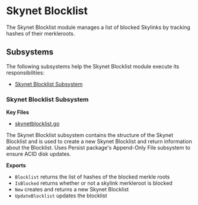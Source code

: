 # Skynet Blocklist

The Skynet Blocklist module manages a list of blocked Skylinks by tracking
hashes of their merkleroots.

## Subsystems
The following subsystems help the Skynet Blocklist module execute its
responsibilities:
 - [Skynet Blocklist Subsystem](#skynet-blocklist-subsystem)

### Skynet Blocklist Subsystem
**Key Files**
 - [skynetblocklist.go](./skynetblocklist.go)

The Skynet Blocklist subsystem contains the structure of the Skynet Blocklist
and is used to create a new Skynet Blocklist and return information about the
Blocklist. Uses Persist package's Append-Only File subsystem to ensure ACID disk
updates.

**Exports**
 - `Blocklist` returns the list of hashes of the blocked merkle roots
 - `IsBlocked` returns whether or not a skylink merkleroot is blocked
 - `New` creates and returns a new Skynet Blocklist
 - `UpdateBlocklist` updates the blocklist

